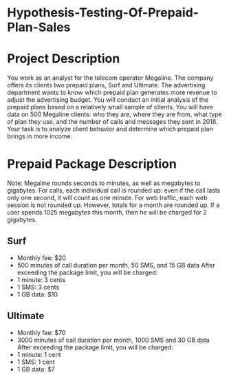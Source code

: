 # Hypothesis-Testing-Of-Prepaid-Plan-Sales
# Project Description
You work as an analyst for the telecom operator Megaline. The company offers its clients two prepaid plans, Surf and Ultimate. The advertising department wants to know which prepaid plan generates more revenue to adjust the advertising budget.
You will conduct an initial analysis of the prepaid plans based on a relatively small sample of clients. You will have data on 500 Megaline clients: who they are, where they are from, what type of plan they use, and the number of calls and messages they sent in 2018. Your task is to analyze client behavior and determine which prepaid plan brings in more income.
# Prepaid Package Description
Note: Megaline rounds seconds to minutes, as well as megabytes to gigabytes. For calls, each individual call is rounded up: even if the call lasts only one second, it will count as one minute. For web traffic, each web session is not rounded up. However, totals for a month are rounded up. If a user spends 1025 megabytes this month, then he will be charged for 2 gigabytes.

## Surf
- Monthly fee: $20
- 500 minutes of call duration per month, 50 SMS, and 15 GB data
After exceeding the package limit, you will be charged:
- 1 minute: 3 cents
- 1 SMS: 3 cents
- 1 GB data: $10
## Ultimate
- Monthly fee: $70
- 3000 minutes of call duration per month, 1000 SMS and 30 GB data
After exceeding the package limit, you will be charged:
- 1 minute: 1 cent
- 1 SMS: 1 cent
- 1 GB data: $7
